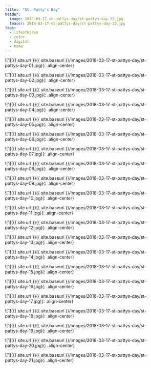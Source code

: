 ```yaml
---
title:  "St. Patty's Day"
header:
  image: 2018-03-17-st-pattys-day/st-pattys-day-22.jpg
  teaser: 2018-03-17-st-pattys-day/st-pattys-day-22.jpg
tags: 
  - lifeofkiran
  - color
  - digital
  - home
---
```


<p></p>
![1]({{ site.url }}{{ site.baseurl }}/images/2018-03-17-st-pattys-day/st-pattys-day-01.jpg){: .align-center}
<figcaption> </figcaption>
<p></p>

<p></p>
![1]({{ site.url }}{{ site.baseurl }}/images/2018-03-17-st-pattys-day/st-pattys-day-02.jpg){: .align-center}
<figcaption> </figcaption>
<p></p>

<p></p>
![1]({{ site.url }}{{ site.baseurl }}/images/2018-03-17-st-pattys-day/st-pattys-day-03.jpg){: .align-center}
<figcaption> </figcaption>
<p></p>

<p></p>
![1]({{ site.url }}{{ site.baseurl }}/images/2018-03-17-st-pattys-day/st-pattys-day-04.jpg){: .align-center}
<figcaption> </figcaption>
<p></p>

<p></p>
![1]({{ site.url }}{{ site.baseurl }}/images/2018-03-17-st-pattys-day/st-pattys-day-05.jpg){: .align-center}
<figcaption> </figcaption>
<p></p>

<p></p>
![1]({{ site.url }}{{ site.baseurl }}/images/2018-03-17-st-pattys-day/st-pattys-day-06.jpg){: .align-center}
<figcaption> </figcaption>
<p></p>

<p></p>
![1]({{ site.url }}{{ site.baseurl }}/images/2018-03-17-st-pattys-day/st-pattys-day-07.jpg){: .align-center}
<figcaption> </figcaption>
<p></p>

<p></p>
![1]({{ site.url }}{{ site.baseurl }}/images/2018-03-17-st-pattys-day/st-pattys-day-08.jpg){: .align-center}
<figcaption> </figcaption>
<p></p>

<p></p>
![1]({{ site.url }}{{ site.baseurl }}/images/2018-03-17-st-pattys-day/st-pattys-day-09.jpg){: .align-center}
<figcaption> </figcaption>
<p></p>

<p></p>
![1]({{ site.url }}{{ site.baseurl }}/images/2018-03-17-st-pattys-day/st-pattys-day-10.jpg){: .align-center}
<figcaption> </figcaption>
<p></p>

<p></p>
![1]({{ site.url }}{{ site.baseurl }}/images/2018-03-17-st-pattys-day/st-pattys-day-11.jpg){: .align-center}
<figcaption> </figcaption>
<p></p>

<p></p>
![1]({{ site.url }}{{ site.baseurl }}/images/2018-03-17-st-pattys-day/st-pattys-day-12.jpg){: .align-center}
<figcaption> </figcaption>
<p></p>

<p></p>
![1]({{ site.url }}{{ site.baseurl }}/images/2018-03-17-st-pattys-day/st-pattys-day-13.jpg){: .align-center}
<figcaption> </figcaption>
<p></p>

<p></p>
![1]({{ site.url }}{{ site.baseurl }}/images/2018-03-17-st-pattys-day/st-pattys-day-14.jpg){: .align-center}
<figcaption> </figcaption>
<p></p>

<p></p>
![1]({{ site.url }}{{ site.baseurl }}/images/2018-03-17-st-pattys-day/st-pattys-day-15.jpg){: .align-center}
<figcaption> </figcaption>
<p></p>

<p></p>
![1]({{ site.url }}{{ site.baseurl }}/images/2018-03-17-st-pattys-day/st-pattys-day-16.jpg){: .align-center}
<figcaption> </figcaption>
<p></p>

<p></p>
![1]({{ site.url }}{{ site.baseurl }}/images/2018-03-17-st-pattys-day/st-pattys-day-17.jpg){: .align-center}
<figcaption> </figcaption>
<p></p>

<p></p>
![1]({{ site.url }}{{ site.baseurl }}/images/2018-03-17-st-pattys-day/st-pattys-day-18.jpg){: .align-center}
<figcaption> </figcaption>
<p></p>

<p></p>
![1]({{ site.url }}{{ site.baseurl }}/images/2018-03-17-st-pattys-day/st-pattys-day-19.jpg){: .align-center}
<figcaption> </figcaption>
<p></p>

<p></p>
![1]({{ site.url }}{{ site.baseurl }}/images/2018-03-17-st-pattys-day/st-pattys-day-20.jpg){: .align-center}
<figcaption> </figcaption>
<p></p>

<p></p>
![1]({{ site.url }}{{ site.baseurl }}/images/2018-03-17-st-pattys-day/st-pattys-day-21.jpg){: .align-center}
<figcaption> </figcaption>
<p></p>
